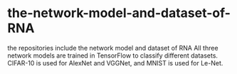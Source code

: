 # the-network-model-and-dataset-of-RNA
the repositories include the network model and dataset of RNA
All three network models are trained in TensorFlow to classify different datasets. CIFAR-10 is used for AlexNet and VGGNet, and MNIST is used for Le-Net.
